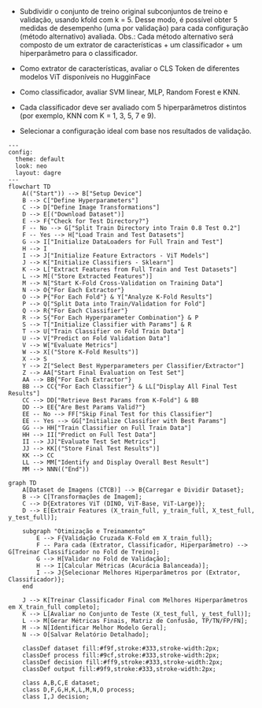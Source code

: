 - Subdividir o conjunto de treino original subconjuntos de treino e validação, usando kfold com k = 5. Desse modo, é possível obter 5 medidas de desempenho (uma por validação) para cada configuração (método alternativo) avaliada. 
Obs.: Cada método alternativo será composto de um extrator de características + um classificador + um hiperparâmetro para o classificador. 

- Como extrator de características, avaliar o CLS Token de diferentes modelos ViT disponíveis no HugginFace

- Como classificador, avaliar SVM linear, MLP, Random Forest e KNN. 

- Cada classificador deve ser avaliado com 5 hiperparâmetros distintos (por exemplo, KNN com K = 1, 3, 5, 7 e 9). 

- Selecionar a configuração ideal com base nos resultados de validação. 

```mermaid
---
config:
  theme: default
  look: neo
  layout: dagre
---
flowchart TD
    A(("Start")) --> B["Setup Device"]
    B --> C["Define Hyperparameters"]
    C --> D["Define Image Transformations"]
    D --> E[("Download Dataset")]
    E --> F{"Check for Test Directory?"}
    F -- No --> G["Split Train Directory into Train 0.8 Test 0.2"]
    F -- Yes --> H["Load Train and Test Datasets"]
    G --> I["Initialize DataLoaders for Full Train and Test"]
    H --> I
    I --> J["Initialize Feature Extractors - ViT Models"]
    J --> K["Initialize Classifiers - Sklearn"]
    K --> L["Extract Features from Full Train and Test Datasets"]
    L --> M[("Store Extracted Features")]
    M --> N["Start K-Fold Cross-Validation on Training Data"]
    N --> O{"For Each Extractor"}
    O --> P{"For Each Fold"} & Y["Analyze K-Fold Results"]
    P --> Q["Split Data into Train/Validation for Fold"] 
    Q --> R{"For Each Classifier"} 
    R --> S{"For Each Hyperparameter Combination"} & P
    S --> T["Initialize Classifier with Params"] & R
    T --> U["Train Classifier on Fold Train Data"]
    U --> V["Predict on Fold Validation Data"]
    V --> W["Evaluate Metrics"]
    W --> X[("Store K-Fold Results")]
    X --> S
    Y --> Z["Select Best Hyperparameters per Classifier/Extractor"]
    Z --> AA["Start Final Evaluation on Test Set"]
    AA --> BB{"For Each Extractor"}
    BB --> CC{"For Each Classifier"} & LL["Display All Final Test Results"]
    CC --> DD["Retrieve Best Params from K-Fold"] & BB
    DD --> EE{"Are Best Params Valid?"}
    EE -- No --> FF["Skip Final Test for this Classifier"] 
    EE -- Yes --> GG["Initialize Classifier with Best Params"]
    GG --> HH["Train Classifier on Full Train Data"]
    HH --> II["Predict on Full Test Data"]
    II --> JJ["Evaluate Test Set Metrics"]
    JJ --> KK[("Store Final Test Results")]
    KK --> CC
    LL --> MM["Identify and Display Overall Best Result"]
    MM --> NNN(("End"))
```

```mermaid
graph TD
    A[Dataset de Imagens (CTCB)] --> B{Carregar e Dividir Dataset};
    B --> C[Transformações de Imagem];
    C --> D{Extratores ViT (DINO, ViT-Base, ViT-Large)};
    D --> E[Extrair Features (X_train_full, y_train_full, X_test_full, y_test_full)];

    subgraph "Otimização e Treinamento"
        E --> F{Validação Cruzada K-Fold em X_train_full};
        F -- Para cada (Extrator, Classificador, Hiperparâmetro) --> G[Treinar Classificador no Fold de Treino];
        G --> H[Validar no Fold de Validação];
        H --> I[Calcular Métricas (Acurácia Balanceada)];
        I --> J{Selecionar Melhores Hiperparâmetros por (Extrator, Classificador)};
    end

    J --> K[Treinar Classificador Final com Melhores Hiperparâmetros em X_train_full completo];
    K --> L[Avaliar no Conjunto de Teste (X_test_full, y_test_full)];
    L --> M[Gerar Métricas Finais, Matriz de Confusão, TP/TN/FP/FN];
    M --> N[Identificar Melhor Modelo Geral];
    N --> O[Salvar Relatório Detalhado];

    classDef dataset fill:#f9f,stroke:#333,stroke-width:2px;
    classDef process fill:#9cf,stroke:#333,stroke-width:2px;
    classDef decision fill:#ff9,stroke:#333,stroke-width:2px;
    classDef output fill:#9f9,stroke:#333,stroke-width:2px;

    class A,B,C,E dataset;
    class D,F,G,H,K,L,M,N,O process;
    class I,J decision;
```